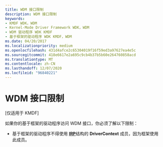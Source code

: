 ```yaml
---
title: WDM 接口限制
description: WDM 接口限制
keywords:
- KMDF WDK，WDM
- Kernel-Mode Driver Framework WDK，WDM
- WDM 驱动程序 WDK KMDF
- 基于框架的驱动程序 WDK KMDF，WDM
ms.date: 04/20/2017
ms.localizationpriority: medium
ms.openlocfilehash: 431d4afce2c65304019f16f59ed3a97627ea4e5c
ms.sourcegitcommit: 418e6617e2a695c9cb4b37b5b60e264760858acd
ms.translationtype: MT
ms.contentlocale: zh-CN
ms.lasthandoff: 12/07/2020
ms.locfileid: "96840221"
---
```

# <a name="wdm-interface-restrictions"></a>WDM 接口限制


\[仅适用于 KMDF\]




如果你的基于框架的驱动程序访问 WDM 接口，你必须了解以下限制：

-   基于框架的驱动程序不得使用 [**IRP**](/windows-hardware/drivers/ddi/wdm/ns-wdm-_irp)结构的 **DriverContext** 成员，因为框架使用此成员。

 

